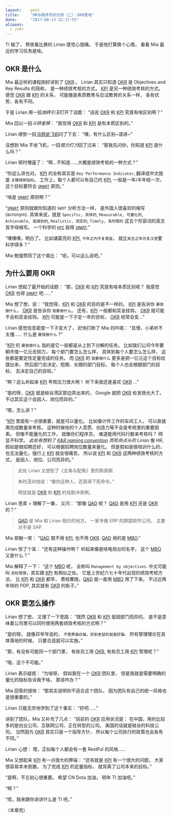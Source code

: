 ```yaml
---
layout:    post
title:     "HR与程序员的日常（二）：OKR是啥"
date:      "2017-08-13 22:17:55"
aliases:
  - /okr
---
```


TI 输了，
熬夜看比赛的 Lirian 感觉心很痛。
于是他打算换个心情，
看看 Mia 最近的学习任务是啥。

<!--MORE-->


## OKR 是什么

Mia 最近听的课程刚好讲到了 [OKR][okr] 。
Lirian 其实只知道 [OKR][okr] 是
Objectives and Key Results 的简称，
是一种绩效考核的方式，
[KPI][kpi] 是另一种绩效考核的方式。
感觉 [OKR][okr] 跟 [KPI][kpi] 的关系，
可能像是素质教育与应试教育的关系一样，
各有优势，各有不同。

于是 Lirian 用一招*抛砖引玉*打开了话题：
“话说 [OKR][okr] 和 [KPI][kpi] 究竟有啥区别啊？”

Mia 回以一招*斗转星移*：
“我觉得 [OKR][okr] 和 [KPI][kpi] 是有本质区别的。”

Lirian 顺势一招[*乌鸦坐飞机*][actf]问了下去：
“噢，有什么区别~请讲~”

没想到 Mia 不坐飞机，一招*借力打力*回了过来：
“那我先问你，你知道 [KPI][kpi] 是什么吗？”

Lirian 顿时懵逼了：
“啊…不知道……大概是绩效考核的一种方式？”

“你这么讲也对。
[KPI][kpi] 的全称其实是 `Key Performance Indicator`,
翻译成中文就是 `关键绩效指标`。
工作上，每个人都可以有自己的 [KPI][kpi],
一般是一年/半年结一次，
这个目标要符合 [`SMART`][smart] 原则。”

“啥是 [`SMART`][smart] 原则啊？”

“[`SMART`][smart] 原则就跟你知道的 `SWOT` 分析方法一样，
是外国人很喜欢的缩写 (acronym).
具体来说，就是
`Specific, 具体的`,
`Measurable, 可量化的`,
`Achievable, 能做到的`,
`Realistic, 现实的`,
`Timely, 有时限的`
这五个形容词的英文首字母缩写。
一个科学的 [`KPI`][kpi] 就得 [`SMART`][smart].”

“噢噢噢，明白了。
比如诸葛亮的 [KPI][kpi],
`今年之内平复南蛮`，
就比`有生之年光复汉室`要科学得多？”

Mia 勉强赞同了这个类比：
“呃，可以这么说吧。”


## 为什么要用 OKR

Lirian 想起了最开始的话题：
“那，[OKR][okr] 和 [KPI][kpi] 究竟有啥本质区别呢？
我感觉 [OKR][okr] 也得 [`SMART`][smart] 吧……”

Mia 想了想，说：
“我觉得，[KPI][kpi] 和 [OKR][okr] 的目的是不一样的。
[KPI][kpi] 是告诉你 `要我做什么`，
[OKR][okr] 是告诉你 `我要做什么`。
还有，[KPI][kpi] 一般都和奖金挂钩，
[OKR][okr] 就可能不会和奖金挂钩。
[KPI][kpi] 可能是一下子定一年的目标，
[OKR][okr] 经常会变…”

Lirian 感觉信息密度一下子变大了，
赶快打断了 Mia 的吟唱：
“且慢，小弟听不太懂……
什么是 `要我做什么` ?”

“[KPI][kpi] 的 `要我做什么` 指的是它一般都是从上到下分解的任务。
比如我们公司今年要朝市值一亿元去努力，
每个部门要怎么怎么样，
具体到每个人要怎么怎么样，
这些都是要定性定量完成的任务。
而 [OKR][okr] 的 `我要做什么` 更多是把一亿元这个目标给摆出来，
然后部门去决定，短期、长期的部门目标。
每个人也会根据部门的目标，
去决定自己的目标。”

“啊？这么听起来 [KPI][kpi] 考核压力很大啊！
听下来我还是喜欢 [OKR][okr] ...”

“是的呀，[OKR][okr] 就是硅谷湾区那边弄出来的，
Google 就把 [OKR][okr] 给发扬光大了。
不过其实这个会因人、岗位而异的。”

“嗯，怎么讲？”

“[KPI][kpi] 里面有一点很重要，就是可以量化。
比如像计件工作的车间工人，
可以直接用完成数量来考核。
这种时候他的个人意愿、创造力等不会是考核里的重要因素。
但像不能量化的工作，
就像你们程序员，
难道能用代码行数来考核吗？
明显不科学。
*此处有想到了 [K&R naming convention][kr] 而死命点头的 Lirian*
像 HR,
假如是做招聘还好，
可以根据招聘岗位数量来量化。
但是假如是做培训什么的，
也无法量化，强行上 [KPI][kpi] 就会很痛苦。
所以说 [KPI][kpi] 和 [OKR][okr] 这两种绩效考核的方式，
是因人、岗位、公司而异的。”

> 此处 Lirian 又想到了《主角与配角》里的陈佩斯
>
> 朱时茂对他说：“像你这种人，还真得下死命令。”
>
> 明显就是 [OKR][okr] 和 [KPI][kpi] 的戏剧冲突啊。

Lirian 思索 + 理解了一番，
又问：
“那像 [QAD][qad] 呢？
[QAD][qad] 是用 [KPI][kpi] 还是 [OKR][okr] 的？”

> [QAD][qad] 是 Mia 和 Lirian 相识的地方。
> 一家专做 ERP 的跨国软件公司，
> 主要对手是 SAP.

Mia 邪魅一笑：
“[QAD][qad] 既不用 [KPI][kpi],
也不用 [OKR][okr].
[QAD][qad] 用的是 [MBO][mbo].”

Lirian 惊了个呆：
“还有这种操作啊？
听起来像是啥电视台的名字，
这个 [MBO][mbo] 又是什么？”

Mia 解释了一下：
“这个 [MBO][mbo] 呢，
全称叫 `Management by objectives`.
中文可能叫 `目标管理`，其实跟 [KPI][kpi] 有相似之处。
它是上世纪六七十年代出现的绩效考核方法，
比 [KPI][kpi] 和 [OKR][okr] 都早，
萧规曹随，[QAD][qad] 就一直用 [MBO][mbo] 用了下来。
不过近两年转的 PDP,
其实就有 [OKR][okr] 的影子。”


## OKR 要怎么操作

Lirian 想了想，
又理了一下思路：
“既然 [OKR][okr] 和 [KPI][kpi] 是因部门而异的，
是不是意味着公司里可以同时使用两套绩效考核的方式啊？”

“是的呀。
就像邓爷爷说的，
`不管黑猫白猫，抓到老鼠的就是好猫。`
所有管理理论在具体落地的时候，
只要合适就可以实施。”

“那，有没有可能同一个部门里，
有些员工用 [OKR][okr], 
有些员工用 [KPI][kpi] 管理呢？”

“哦，这个不可能。”

Lirian 表示疑惑：
“为啥呀，
假如我在一个 [OKR][okr] 团队里，
但是我就是需要明确的量化的指标告诉我干啥，
那该咋办？”

Mia 回答的很快：
“那其实说明你不适合这个团队，
因为团队有自己的统一风格也是很重要的。”

Lirian 只能无奈地学到了这个事实：
“好吧……”

讲到了团队，Mia 又补充了几点：
“目前的 [OKR][okr] 应用状况是：
在中国，用的比较多的是创业公司、互联网公司、正在转型的公司。
美国的话就是硅谷的科技公司。
当然因为 [OKR][okr] 其实只是一个指导方针，
所以每个公司执行的政策也会各有不同。”

Lirian 心想：
嗯，正如每个人都会有一套 RestFul 的风格……

Mia 又想起来 [KPI][kpi] 有一点很大的弊端：
“还有就是 [KPI][kpi] 有一个很大的问题，
大家很容易本末倒置。
为了完成 [KPI][kpi] 的定量指标，
就背离了公司本来的目标。”

“是啊，不忘初心很重要。
希望 CN Dota 加油，
明年 TI 加油吧。”

“啊？”

“唔，我来跟你讲讲什么是 TI 吧。”

（本章完）

[okr]: https://en.wikipedia.org/wiki/OKR
[kpi]: https://en.wikipedia.org/wiki/Performance_indicator
[mbo]: https://en.wikipedia.org/wiki/Management_by_objectives
[smart]: https://en.wikipedia.org/wiki/SMART_criteria
[actf]: https://zh.moegirl.org/zh-hans/%E4%B9%8C%E9%B8%A6%E5%9D%90%E9%A3%9E%E6%9C%BA
[kr]: https://en.wikipedia.org/wiki/Indent_style#K.26R
[qad]: http://www.qad.com/about

